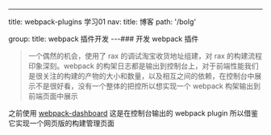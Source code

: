 ---
title: webpack-plugins 学习01
nav:
  title: 博客
  path: '/bolg'

group:
  title: webpack 插件开发
---### 开发 webpack 插件

> 一个偶然的机会，使用了 rax 的调试淘宝收货地址组建，对 rax 的构建流程印象深刻。webpack 的构架日志都是输出到控制台上，对于前端性能我们是很关注的构建的产物的大小和数量，以及相互之间的依赖，在控制台中展示不是很好看，没有一个整体的把控所以想实现一个 webpack 构架输出到前端页面中展示

之前使用 [webpack-dashboard](https://github.com/FormidableLabs/webpack-dashboard/blob/05e7589abb63f206fe7d29c39766eef2346e70b5/dashboard/index.js)
这是在控制台输出的 webpack plugin 所以借鉴它实现一个网页版的构建管理页面
